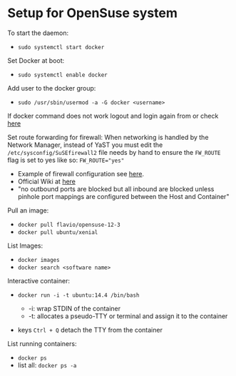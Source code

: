 # Setup for OpenSuse system

To start the daemon:
- `sudo systemctl start docker`

Set Docker at boot:

- `sudo systemctl enable docker`

Add user to the docker group:

- `sudo /usr/sbin/usermod -a -G docker <username>`

If docker command does not work logout and login again from <username> or check [here](http://stackoverflow.com/q/33562109/2536357)


Set route forwarding for firewall:
When networking is handled by the Network Manager, instead of YaST you must edit the `/etc/sysconfig/SuSEfirewall2` file needs by hand to ensure the `FW_ROUTE` flag is set to yes like so:
`FW_ROUTE="yes"`

- Example of firewall configuration see [here](http://users.suse.com/~lnussel/SuSEfirewall2/EXAMPLES.html).
- Official Wiki at [here](https://en.opensuse.org/User:Tsu2/docker#Installing_Docker_on_openSUSE)
- "no outbound ports are blocked but all inbound are blocked unless pinhole port mappings are configured between the Host and Container"

Pull an image:

- `docker pull flavio/opensuse-12-3`
- `docker pull ubuntu/xenial`

List Images:
- `docker images`
- `docker search <software name>`

Interactive container:
- `docker run -i -t ubuntu:14.4 /bin/bash`

    - -i: wrap STDIN of the container
    - -t: allocates a pseudo-TTY or terminal and assign it to the container

- keys `Ctrl + Q` detach the TTY from the container

List running containers:
- `docker ps`
- list all: `docker ps -a`

